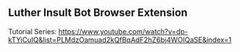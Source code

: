 ## Luther Insult Bot Browser Extension

Tutorial Series: https://www.youtube.com/watch?v=dp-kTYiCuIQ&list=PLMdzOamuad2kQfBqAdF2hZ6bj4WOIQaSE&index=1
